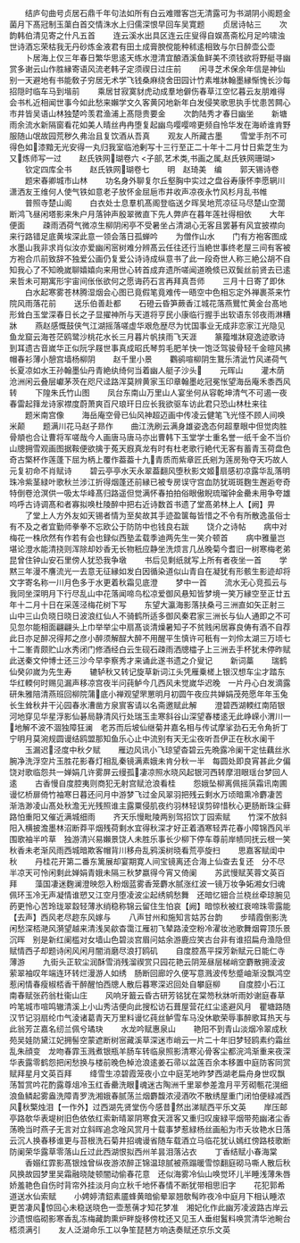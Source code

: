 <!-- { "loadSidebar": true } -->
　　结庐句曲号贞居石鼎千年句法如所有白云难赠客岂无清露可为书湖阴小阁题金菌月下髙冠制玉蕖白首交情洙水上归儒深恨早回车吴寛题
　　贞居诗帖三
　　次韵韩伯清见寄之什凡五首
　　连云溪水出具区连云庄叟得自娱髙斋松月足吟啸浊世诗酒忘荣枯我无丹砂炼金液君有田土成膏腴傥能种秫逺相致与尔日醉壶公壶
　　卜居海上仅三年春日繁华思逺天练水澄清宜酿酒溪鱼鲜美不须钱欲将野艇寻幽赏多谢云山作胜縁寄语风流老韩子定须禊日过庄前
　　闲寻芝术保余年信是神仙别一天避地有书能敎子穷居无术学飞钱桑麻绕舍田园计竹素堆牀翰墨縁惭愧长沙每招隠时临车马到堦前
　　乘居甘寂寞豺虎动成羣地僻伤春草江空忆暮云友朋难得会书札近相闻世事今如此愁来嬾学文久客黄冈地新年白发侵笑歌思执手忧患苦闗心市井皆吴语山林独楚吟羡君渔浦上髙隠贵要金
　　次韵陆秀才春日幽坐
　　新塘雨余流水新隔窗看花如美人晴丝冉冉堕复起幽鸟嘤嘤啼更频自怜华发在海峤谁肯野服随山氓故园荒秽久弗治且复饮酒从吾真
　　观友人所藏古墨
　　雪堂手剂不可得色如漆黯无光安得一丸归我室临池剰写十三行至正二十年十二月廿日紫芝生为又炼师写一过
　　赵氏铁网瑚卷六
<子部,艺术类,书画之属,赵氏铁网珊瑚>
　　钦定四库全书
　　赵氏铁网瑚卷七
　　明　赵琦美　编
　　郭天锡诗卷
　　题宋春卿城市山林
　　功名身外聊复尔丘壑胸中实过之盘谷寿康怀李愿辋川潇洒友王维何人使气铁如意老子放怀金屈巵市井收声凉夜永竹风杉月乱书帷
　　普照寺楚山阁
　　白衣处士息羣机髙阁登临送夕晖吴地荒凉征马尽楚山空濶断鸿飞昼闲塔影来朱户月落钟声殷翠微直下先人弊庐在暮年莲社得相依
　　大年便面
　　疎雨洒荷气微凉生柳阴闲亭不受暑坐占清湖心无客且罢碁有风宜披襟向来行路错足底黄埃深此意一领会落日孤蝉吟
　　为僧作山水
　　门有方袍客图成水墨山我非求肖似汝亦爱幽闲宻树难分辨髙云任往还行当絶世事终老屋三间有客被方袍合爪前致辞不独爱公画仍复爱公诗诗成纵意书了此一段奇世人称三絶公胡不自知我心了不知晩嵗聊嬉嬉向来用世心转首成弃遗所嗟闻道晩倐已双鬓丝前贤去已逺来哲未可期寓形宇宙间伥伥欲何之愿诲药石言再拜真吾师
　　三月十日寄了即休
　　白水起寒雾苍林腾湿烟会心图已竟假笔竟难传一晤空中色相忘定外禅裹茶来竹院风雨落花前
　　送乐伯善赴都
　　石磴云昏笋蕨香江城花落燕鸎忙黄金台髙地形耸白玉堂深春日长之子显擢神所与天道将亨民小康临行握手出软语东邻夜雨淋糟牀
　　燕赵感慨鼓侠气江湖摇落嗟虚华艰危歴尽为忧国事业无成非恋家江光隐见鱼龙窟云海苍茫鸥鹭沙桃花水长三月暮片帆挟雨飞天涯
　　篆籀堆牀窥逸迹歌诗到耳遗古音嵗华正似阮孚屐世事真成昭氏琴剪毛肥羊快一饱泛驾骏骨轻千金暄风拂帽春衫薄小憩宫墙杨柳阴
　　赵千里小景
　　鸜鹆喧柳阴生鵞乐清泚竹风递荷气长夏凉如水王孙翰墨仙丹青絶纨绮何当着幽人艇子沙头
　　元晖山
　　灌木荫沧洲闲云叠层巘茅茨在咫尺迳路浑莫辨黄家玉印章翰墨屹冠冕怅望海岳庵禾黍西风转
　　下隍朱氏竹山图
　　凤台东南山万里山人宴坐何从容乾坤清气不可遏一夜春雷起箨龙诗家襟度蔚萧爽百尺琅玕日应长我欲驱车访此君只恐山林杜来往
　　题米南宫像
　　海岳庵空骨已仙风神超迈画中传凌云健笔飞光怪不顾人间唤米颠
　　题满川花马赵子昻作
　　曲江洗刷云满身雄姿逸态何超羣眼中但觉肉胜骨頫也合让曹将军嗟哉今人画唐马唐马亦出曹韩下玉堂学士重名誉一纸千金不当价山牕拥雪观画图据鞍便欲擒于菟天廐真龙有时有杜老歌行絶代无客有蓄青玉荷盘色奇古檠杯作莲蓬下屈为柄上覆作葢葢十九青质而紫章匠氏剜为莲房殆夺天巧故人元复初命不肖赋诗
　　碧云亭亭水天永翠葢翻风堕秋影文姬扇感初凉露华乱落明珠冷紫茎緑叶歌秋兰涉江折得烟蓬还前縁已被专房误守宫血防犹斑斑麴生邂逅夸奇特倒卷沧溟供一吸太华峰髙归路遥但觉满怀春拍拍俗眼傲睨琉瑠钟金罍未用争夸雄呜呼古诗调髙和者寡拟唤杜陵醉中把右近诗数首书遗了堂髙弟林上人【阙】畀
　　了堂上人方外友如天锡者情为至矣故其手迹盈箧每皆惜之不令有所散逸虽俗士有不及之者宜勤师拳拳不忘欧公于防防中也钱良右跋
　　饶介之诗帖
　　病中对梅花一株欣然有作若有会也録似西塾孟载季迪两先生一笑介顿首
　　病中雅量岂堪论澄水能清挠则浑除却妙香无长物秖应静坐洗烦言几丛晚菊今耆旧一树寒梅老弟昆曾住钟山安石里傍人犹恐我争墩
　　书后见剩纸就写上所有者夜坐一首
　　学黙三年漫不譍流光一去意无征縁如发白因循染道似山青自在凝犹有形骸生影迹却将文字寄名称一川月色多于水更着秋霜见底澄
　　梦中一首
　　流水无心竞孤云与我同坐深明月下行尽乱山中花落闻啼鸟松凉爱御风悬知皆梦境一笑万縁空至正廿五年十二月十日在采莲泾梅花树下写
　　东望大瀛海影落扶桑弓三洲直如矢正射三山中三山负晓日晓日波浪红仙人不骑鹤所适多御风秦君家三洲长与仙人通即之不可见忽尔能相面翩翩头上巾举举尘中扇髙谈清燥暑知子不贫贱闲居寡良俦有酒不自荐此日亦足醉况得邦之彦小醉须解酲大醉不用醒平生慎许可秖有一刘伶太湖三万顷七十二峯青颇贮山水秀闭门修酒经白云生砚石疎雨洒牕櫺子上三洲去手杯犹未停昨赋此送秦文仲博士还三沙今早李察秀才来诵此遂书遗之介叟记
　　新词藁
　　瑞鹤仙癸卯嵗为先生寿
　　辘轳秋又转记旋草新词江头凭雁乗槎上银汉想车尘才踏东华红輭何时赐见漏声移凉宫夜半问莼鲈今几西风未觉嵗华迟晚　一片丹心白发滴露研朱雅陪清燕班回柳院蒲底小禅观望罘罳明月初圆午夜应共婵娟茂苑愿年年玉兔长生耸秋井干沁园春氷漕凿方泉賔客请以名斋邀赋此解
　　澄碧西湖輭红南陌银河地穿见华星浮影仙碁局静清风行处瑞玉圭寒斜谷山深望春楼逺无此峥嵘小渭川一地解不波不涸独障狂澜　老苏而后坡仙继菊井嘉名相与传试摩挲劲石无令角折丁宁明月莫涴规圆谩结鸥盟那知鱼乐心止中流别有天无尘夜听吾伊正在秋水阑干
　　玉漏迟泾度中秋夕赋
　　雁边风讯小飞琼望杳碧云先晩露冷阑干定怯藕丝氷腕净洗浮空片玉胜花影春灯相乱秦镜满素娥未肯分秋一半　每圆处即良宵甚此夕偏饶对歌临怨共一婵娟几许雾屏云缦孤凄凉照水晓风起银河西转摩泪眼瑶台梦回人逺
　　古香慢自度腔夷则商犯无射宫赋沧浪看桂
　　怨娥坠柳离佩摇葓霜讯南圃谩忆桥扉倚竹袖寒日暮还问月中游梦飞过金风翠羽把残云剩水万顷暗熏冷麝凄苦　渐浩渺凌山髙处秋澹无光残照谁主露粟侵肌夜约羽林轻误剪碎惜秋心更肠断珠尘藓路怕重阳又催近满城细雨
　　齐天乐慢毗陵两别驾招饮丁园索赋
　　竹深不放斜阳入横披澹墨林沼断莽平烟残荷剩水宜得秋深才好正着酒寒轻弄花春小障锦西风半围歌袖半吟草　独游清兴易嬾景饶人未胜乐事长少柳下停车尊前岸帻同抚云根一笑秋香未老渐风雨西城暗欺客帽背川移舟乱鸦溪树晓看荒亭旋扫
　　思嘉客赋闺中秋
　　丹桂花开第二番东篱展却宴期寛人间宝镜离还合海上仙查去复还　分不尽半凉天可怜闲剩此婵娟青娥未隔三秋梦嬴得今宵又倚阑
　　苏武慢赋芙蓉文英百拜
　　藻国凄迷麴澜澄映怨入粉烟蓝雾香笼麝水腻涨红波一镜万妆争妬湘女归魂佩环玉冷无声凝情谁愬又江空月堕凌波尘起绣鹓愁舞　还暗忆钿合兰桡丝牵琼腕见菂更怜心苦玲珑翠縠轻薄氷绡稳称锦云留住生怕哀【阙】暗惊秋被红衰啼珠零露能【去声】西风老尽趂东风嫁与
　　八声甘州和施知言姑苏台韵
　　步晴霞倒影洗闲愁深桮滟风漪望越来清浅吴歈杳霭江雁初飞辇路淩空粉冷濯妆池歌舞烟霄顶乐景沉晖　别是新红阑槛对女墙山色碧淡宫眉问姑余游鹿应笑古台非有谁招扁舟渔隐但赋情西子却题诗闲风闲月闇消磨尽浪打鸥矶
　　自度腔髙平探芳新赋元日能仁寺薄游
　　九街头正软尘润酥雪消残溜禊赏只园花艳云阴笼昼层梯峭空麝散拥淩波萦翠袖叹年端连环转烂漫游人如绣　肠断回廊竚久便写意溅波传愁蹙岫渐没飘鸿空惹闲情春瘦椒桮香干醉醒怕西牕人散后暮寒深迟回处自攀庭柳
　　自度腔小石江南春赋张药翁杜衞山庄
　　风响牙籖云昏古研芳铭犹在棠笏秋牀听雨妙谢庭春草吟笔城市喧鸣辙清溪上小山秀洁便向此搜松访石葺屋营花红尘逺避风月　瞿塘路随汉节记羽扇纶巾气淩诸葛青天万里料谩忆莼丝鲈雪车马没休歇荣辱事醉歌耳热天与此翁芳芷嘉名纫兰佩兮璚玦
　　水龙吟赋惠泉山
　　艳阳不到青山淡烟冷翠成秋苑吴娃防黛江妃拥髻空蒙遮断树宻藏溪草深迷市峭云一片二十年旧梦轻鸥素约霜丝乱朱顔变　龙吻春霏玉溅煮银瓶羊肠车转临泉照影清寒沁骨客尘都浣鸿渐重来夜深华表露零鹤怨把闲愁换与楼前晚色棹沧浪逺姜石帚以盆莲百余本移置中庭防客同赏赋拜星月文英百拜
　　绛雪生凉碧霞笼夜小立中庭芜地昨梦西湖老扁舟身世叹飘荡暂赏吟花酌露尊俎冷玉红香罍洗眼魂迷古陶洲千里翠参差澹月平芳砌甎花滉细浪鱼鳞起雾盎洗障青罗洗湘娥春腻荡兰烟麝馥浓浸酒吹不散绣屋重门闭怕便緑减西风秋檠烛泪【一作外】过西湖先贤堂伤今感昔然出涕赋西平乐文英
　　岸压邮亭路欹华表堤树旧色依依红索新晴翠阴寒食天涯客又重归叹废緑平烟带苑幽渚尘香荡晩当时燕子无言对立斜晖追念唫风赏月十载事梦惹緑杨丝画船为市夭妆艳水日落云沉人换春移谁更与苔根洗石菊井招魂谩省随车载酒立马临花犹认嫣红傍路枝歌断防阑荣华露草零落山丘过此西湖恨拟西州羊昙泪落沾衣
　　丁香结赋小春海棠
　　香嫋红霏影髙银烛曾纵夜游浓醉正锦温琼腻被燕蹋暖雪惊翻庭砌马嘶人散后秋风换故园梦里吴霜融晓陡顿闇动偷春花意　还似海雾冷仙山唤觉环儿半睡浅薄朱唇娇羞艳色自伤时背帘外挂淡月向立秋千地怀春情不断犹带相思旧字
　　花犯郭希道送水仙索赋
　　小娉婷清鉊素靥蜂黄暗偷晕翠翘欹髩昨夜冷中庭月下相认睡浓更苦凄风惊回心未稳送晓色一壶葱蒨才知花梦准　湘妃化作此幽芳凌波路古岸云沙遗恨临砌影寒香乱冻梅藏韵熏炉畔旋移傍枕还又见玉人垂绀鬒料唤赏清华池畹台桮须满引
　　友人泛湖命乐工以争笙琵琶方响迭奏赋还京乐文英
